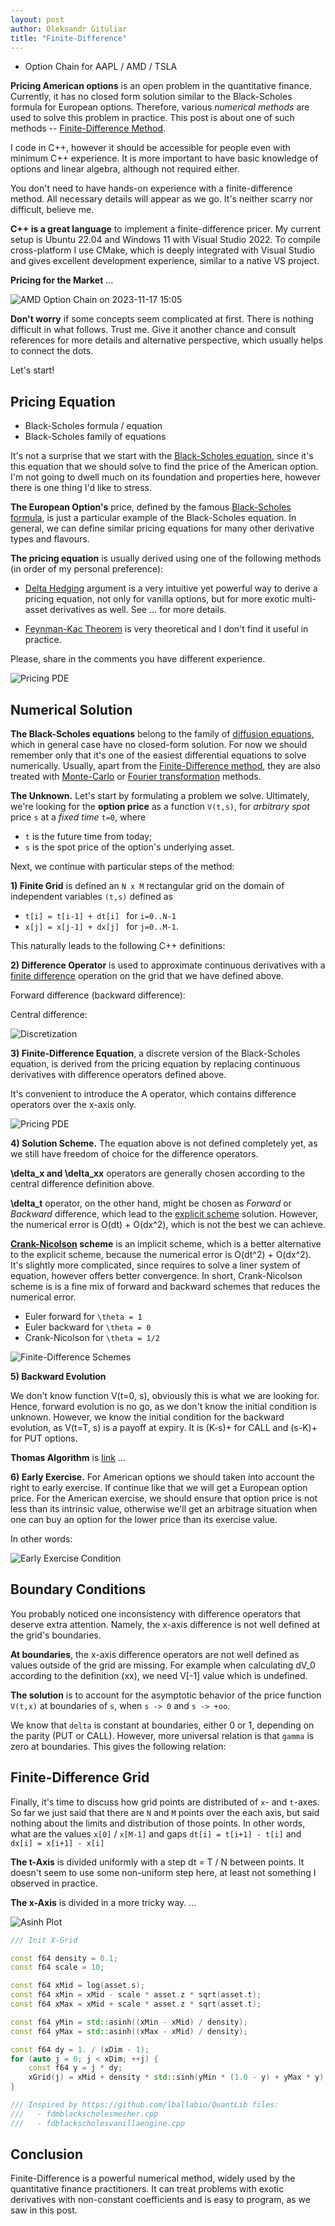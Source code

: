 ```yaml
---
layout: post
author: Oleksandr Gituliar
title: "Finite-Difference"
---
```


- Option Chain for AAPL / AMD / TSLA

**Pricing American options** is an open problem in the quantitative finance. Currently, it has no
closed form solution similar to the Black-Scholes formula for European options. Therefore, various
_numerical methods_ are used to solve this problem in practice. This post is about one of such
methods -- [Finite-Difference
Method](https://en.wikipedia.org/wiki/Finite_difference_methods_for_option_pricing).

I code in C++,
however it should be accessible for people even with minimum C++ experience. It is more important to
have basic knowledge of options and linear algebra, although not required either.

You don't need to have hands-on experience with a finite-difference method. All necessary details
will appear as we go. It's neither scarry nor difficult, believe me.

**C++ is a great language** to implement a finite-difference pricer. My current setup is Ubuntu
22.04 and Windows 11 with Visual Studio 2022. To compile cross-platform I use CMake, which is deeply
integrated with Visual Studio and gives excellent development experience, similar to a native VS
project.

**Pricing for the Market** ...

![AMD Option Chain on 2023-11-17 15:05](/assets/img/202311171505-AMD-retro.png)

**Don't worry** if some concepts seem complicated at first. There is nothing difficult in what
follows. Trust me. Give it another chance and consult references for more details and alternative
perspective, which usually helps to connect the dots.

Let's start!

## Pricing Equation

- Black-Scholes formula / equation
- Black-Scholes family of equations

It's not a surprise that we start with the [Black-Scholes
equation](https://en.wikipedia.org/wiki/Black%E2%80%93Scholes_equation), since it's this equation
that we should solve to find the price of the American option. I'm not going to dwell much on its
foundation and properties here, however there is one thing I'd like to stress.

**The European Option's** price, defined by the famous [Black-Scholes formula](), is just a
particular example of the Black-Scholes equation. In general, we can define similar pricing
equations for many other derivative types and flavours.

 <!-- Equations of this family have very similar
mathematical structure and can be solved using the finite-difference method we discuss here. This
makes it a very robust method for pricing derivatives that is worth to be familiar with. -->

**The pricing equation** is usually derived using one of the following methods (in order of my
personal preference):

- [Delta Hedging]() argument is a very intuitive yet powerful way to derive a pricing equation, not
  only for vanilla options, but for more exotic multi-asset derivatives as well. See ... for more
  details.

- [Feynman-Kac Theorem]() is very theoretical and I don't find it useful in practice.

Please, share in the comments you have different experience.

![Pricing PDE](/assets/img/fd-black-scholes.jpg)

## Numerical Solution

**The Black-Scholes equations** belong to the family of [diffusion equations](), which in general
case have no closed-form solution. For now we should remember only that it's one of the easiest
differential equations to solve numerically. Usually, apart from the
[Finite-Difference method](https://en.wikipedia.org/wiki/Finite_difference_method), they are also treated
with [Monte-Carlo]() or [Fourier transformation]() methods.

**The Unknown.** Let's start by formulating a problem we solve. Ultimately, we're looking for the
**option price** as a function `V(t,s)`, for _arbitrary spot_ price `s` at a _fixed time_ `t=0`,
where

- `t` is the future time from today;
- `s` is the spot price of the option's underlying asset.

Next, we continue with particular steps of the method:

**1) Finite Grid** is defined an `N x M` rectangular grid on the domain of independent variables
`(t,s)` defined as

- `t[i] = t[i-1] + dt[i] ` for `i=0..N-1`
- `x[j] = x[j-1] + dx[j] ` for `j=0..M-1`.

This naturally leads to the following C++ definitions:

**2) Difference Operator** is used to approximate continuous derivatives with a [finite
difference](https://en.wikipedia.org/wiki/Finite_difference#Basic_types) operation on the grid that
we have defined above.

Forward difference (backward difference):

Central difference:

![Discretization](/assets/img/fd-difference.png)

**3) Finite-Difference Equation**, a discrete version of the Black-Scholes equation, is derived from
the pricing equation by replacing continuous derivatives with difference operators defined above.

It's convenient to introduce the A operator, which contains difference operators over the x-axis
only.

![Pricing PDE](/assets/img/fd-difference-equation.png)

**4) Solution Scheme.** The equation above is not defined completely yet, as we still have freedom
of choice for the difference operators.

**\delta_x and \delta_xx** operators are generally chosen according to the central difference
definition above.

**\delta_t** operator, on the other hand, might be chosen as _Forward_ or _Backward_ difference,
which lead to the [explicit
scheme](https://en.wikipedia.org/wiki/Finite_difference_method#Explicit_method) solution. However,
the numerical error is O(dt) + O(dx^2), which is not the best we can achieve.

**[Crank-Nicolson](https://en.wikipedia.org/wiki/Finite_difference_method#Crank%E2%80%93Nicolson_method)
scheme** is an implicit scheme, which is a better alternative to the explicit scheme, because the
numerical error is O(dt^2) + O(dx^2). It's slightly more complicated, since requires to solve a
liner system of equation, however offers better convergence. In short, Crank-Nicolson scheme is is a
fine mix of forward and backward schemes that reduces the numerical error.

- Euler forward for `\theta = 1`
- Euler backward for `\theta = 0`
- Crank-Nicolson for `\theta = 1/2`

![Finite-Difference Schemes](/assets/img/fd-crank-nicolson.png)

**5) Backward Evolution**

We don't know function V(t=0, s), obviously this is what we are looking for. Hence, forward
evolution is no go, as we don't know the initial condition is unknown. However, we know the initial
condition for the backward evolution, as V(t=T, s) is a payoff at expiry. It is (K-s)+ for CALL and
(s-K)+ for PUT options.

**Thomas Algorithm** is [link](https://en.wikipedia.org/wiki/Tridiagonal_matrix_algorithm) ...

**6) Early Exercise.** For American options we should taken into account the right to early
exercise. If continue like that we will get a European option price. For the American exercise, we
should ensure that option price is not less than its intrinsic value, otherwise we'll get an
arbitrage situation when one can buy an option for the lower price than its exercise value.

In other words:

![Early Exercise Condition](/assets/img/fd-early-exercise.png)

## Boundary Conditions

You probably noticed one inconsistency with difference operators that deserve extra attention.
Namely, the x-axis difference is not well defined at the grid's boundaries.

**At boundaries**, the x-axis difference operators are not well defined as values outside of the
grid are missing. For example when calculating dV_0 according to the definition (xx), we need V[-1]
value which is undefined.

**The solution** is to account for the asymptotic behavior of the price function `V(t,x)` at
boundaries of `s`, when `s -> 0` and `s -> +oo`.

We know that `delta` is constant at boundaries, either 0 or 1, depending on the parity (PUT or
CALL). However, more universal relation is that `gamma` is zero at boundaries. This gives the
following relation:

## Finite-Difference Grid

Finally, it's time to discuss how grid points are distributed of `x`- and `t`-axes. So far we just
said that there are `N` and `M` points over the each axis, but said nothing about the limits and
distribution of those points. In other words, what are the values `x[0]` / `x[M-1]` and gaps `dt[i]
= t[i+1] - t[i]` and `dx[i] = x[i+1] - x[i]`

**The t-Axis** is divided uniformly with a step dt = T / N between points. It doesn't seem to use
some non-uniform step here, at least not something I observed in practice.

**The x-Axis** is divided in a more tricky way. ...

![Asinh Plot](/assets/img/fd-asinh.png)

```cpp
/// Init X-Grid

const f64 density = 0.1;
const f64 scale = 10;

const f64 xMid = log(asset.s);
const f64 xMin = xMid - scale * asset.z * sqrt(asset.t);
const f64 xMax = xMid + scale * asset.z * sqrt(asset.t);

const f64 yMin = std::asinh((xMin - xMid) / density);
const f64 yMax = std::asinh((xMax - xMid) / density);

const f64 dy = 1. / (xDim - 1);
for (auto j = 0; j < xDim; ++j) {
    const f64 y = j * dy;
    xGrid(j) = xMid + density * std::sinh(yMin * (1.0 - y) + yMax * y);
}

/// Inspired by https://github.com/lballabio/QuantLib files:
///   - fdmblackscholesmesher.cpp
///   - fdblackscholesvanillaengine.cpp
```

## Conclusion

Finite-Difference is a powerful numerical method, widely used by the quantitative finance
practitioners. It can treat problems with exotic derivatives with non-constant coefficients and is
easy to program, as we saw in this post.
